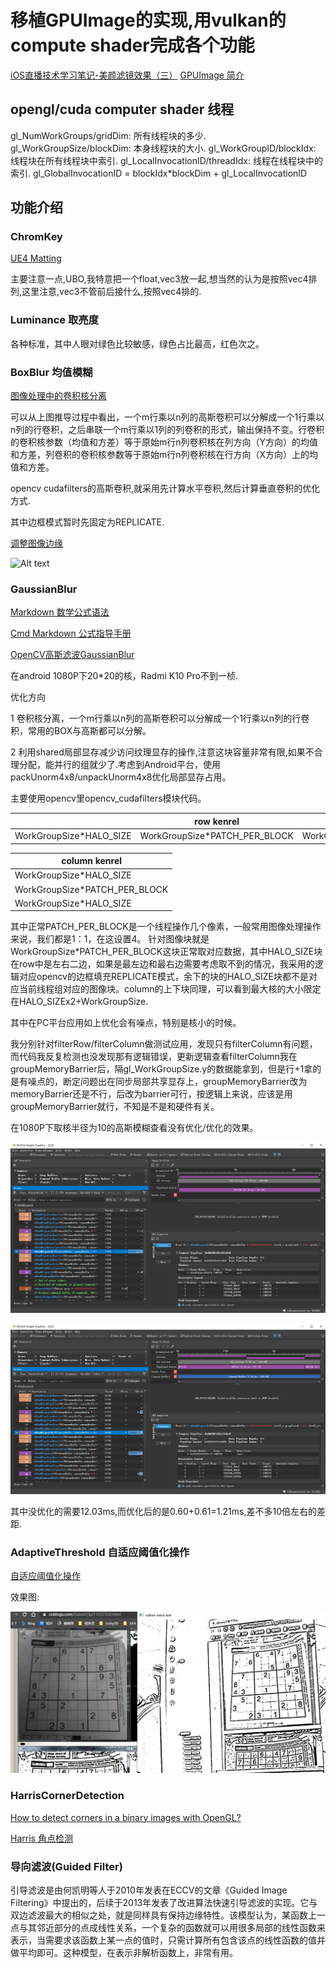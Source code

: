 # 移植GPUImage的实现,用vulkan的compute shader完成各个功能

[iOS直播技术学习笔记-美颜滤镜效果（三）](https://www.jianshu.com/p/90f55e5b7d16)
[GPUImage 简介](https://gitee.com/xudoubi/GPUImage)

## opengl/cuda computer shader 线程

gl_NumWorkGroups/gridDim: 所有线程块的多少.
gl_WorkGroupSize/blockDim: 本身线程块的大小.
gl_WorkGroupID/blockIdx: 线程块在所有线程块中索引.
gl_LocalInvocationID/threadIdx: 线程在线程块中的索引.
gl_GlobalInvocationID = blockIdx*blockDim + gl_LocalInvocationID

## 功能介绍

### ChromKey

[UE4 Matting](https://www.unrealengine.com/en-US/tech-blog/setting-up-a-chroma-key-material-in-ue4)

主要注意一点,UBO,我特意把一个float,vec3放一起,想当然的认为是按照vec4排列,这里注意,vec3不管前后接什么,按照vec4排的.

### Luminance 取亮度

各种标准，其中人眼对绿色比较敏感，绿色占比最高，红色次之。

### BoxBlur 均值模糊

[图像处理中的卷积核分离](https://zhuanlan.zhihu.com/p/81683945)

可以从上图推导过程中看出，一个m行乘以n列的高斯卷积可以分解成一个1行乘以n列的行卷积，之后串联一个m行乘以1列的列卷积的形式，输出保持不变。行卷积的卷积核参数（均值和方差）等于原始m行n列卷积核在列方向（Y方向）的均值和方差，列卷积的卷积核参数等于原始m行n列卷积核在行方向（X方向）上的均值和方差。

opencv cudafilters的高斯卷积,就采用先计算水平卷积,然后计算垂直卷积的优化方式.

其中边框模式暂时先固定为REPLICATE.

[调整图像边缘](https://blog.csdn.net/shuiyixin/article/details/106472722)

![Alt text](https://img-blog.csdnimg.cn/20200602093115149.png?x-oss-process=image/watermark,type_ZmFuZ3poZW5naGVpdGk,shadow_10,text_aHR0cHM6Ly9ibG9nLmNzZG4ubmV0L3NodWl5aXhpbg==,size_16,color_47FFFF,t_70 "REPLICATE image")

### GaussianBlur

[Markdown 数学公式语法](https://www.jianshu.com/p/4460692eece4)

[Cmd Markdown 公式指导手册](https://www.zybuluo.com/codeep/note/163962)

[OpenCV高斯滤波GaussianBlur](https://blog.csdn.net/godadream/article/details/81568844)

在android 1080P下20*20的核，Radmi K10 Pro不到一桢.

优化方向

1 卷积核分离，一个m行乘以n列的高斯卷积可以分解成一个1行乘以n列的行卷积，常用的BOX与高斯都可以分解。

2 利用shared局部显存减少访问纹理显存的操作,注意这块容量非常有限,如果不合理分配，能并行的组就少了.考虑到Android平台，使用packUnorm4x8/unpackUnorm4x8优化局部显存占用。

主要使用opencv里opencv_cudafilters模块代码。

|  |row kenrel| |
| ------ | ------ | ------ |
| WorkGroupSize*HALO_SIZE | WorkGroupSize*PATCH_PER_BLOCK | WorkGroupSize*HALO_SIZE |

| column kenrel |
| --- |
|WorkGroupSize*HALO_SIZE|
|WorkGroupSize*PATCH_PER_BLOCK|
|WorkGroupSize*HALO_SIZE|

其中正常PATCH_PER_BLOCK是一个线程操作几个像素，一般常用图像处理操作来说，我们都是1：1，在这设置4。
针对图像块就是WorkGroupSize*PATCH_PER_BLOCK这块正常取对应数据，其中HALO_SIZE块在row中是左右二边，如果是最左边和最右边需要考虑取不到的情况，我采用的逻辑对应opencv的边框填充REPLICATE模式，余下的块的HALO_SIZE块都不是对应当前线程组对应的图像块。column的上下块同理，可以看到最大核的大小限定在HALO_SIZEx2+WorkGroupSize.

其中在PC平台应用如上优化会有噪点，特别是核小的时候。

我分别针对filterRow/filterColumn做测试应用，发现只有filterColumn有问题，而代码我反复检测也没发现那有逻辑错误，更新逻辑查看filterColumn我在groupMemoryBarrier后，隔gl_WorkGroupSize.y的数据能拿到，但是行+1拿的是有噪点的，断定问题出在同步局部共享显存上，groupMemoryBarrier改为memoryBarrier还是不行，后改为barrier可行，按逻辑上来说，应该是用groupMemoryBarrier就行，不知是不是和硬件有关。

在1080P下取核半径为10的高斯模糊查看没有优化/优化的效果。

![avatar](../../images/gaussianA.png "gaussian image")

![avatar](../../images/gaussianB.png "gaussian image")

其中没优化的需要12.03ms,而优化后的是0.60+0.61=1.21ms,差不多10倍左右的差距.

### AdaptiveThreshold 自适应阈值化操作

[自适应阈值化操作](https://www.cnblogs.com/GaloisY/p/11037350.html)

效果图:

![avatar](../../images/adaptiveThreshold1.png "REPLICATE image")

### HarrisCornerDetection

[How to detect corners in a binary images with OpenGL?](https://dsp.stackexchange.com/questions/401/how-to-detect-corners-in-a-binary-images-with-opengl)

[Harris 角点检测](https://blog.csdn.net/u014485485/article/details/79056666)

### 导向滤波(Guided Filter)

引导滤波是由何凯明等人于2010年发表在ECCV的文章《Guided Image Filtering》中提出的，后续于2013年发表了改进算法快速引导滤波的实现。它与双边滤波最大的相似之处，就是同样具有保持边缘特性。该模型认为，某函数上一点与其邻近部分的点成线性关系，一个复杂的函数就可以用很多局部的线性函数来表示，当需要求该函数上某一点的值时，只需计算所有包含该点的线性函数的值并做平均即可。这种模型，在表示非解析函数上，非常有用。
